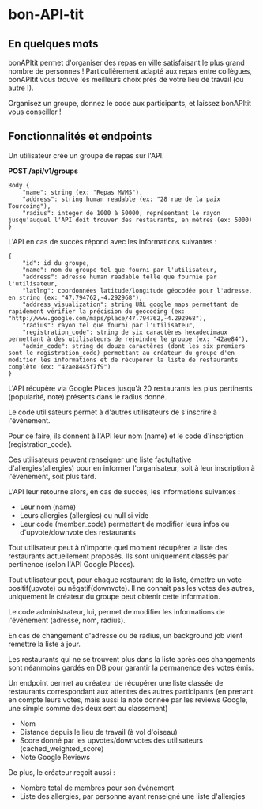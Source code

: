 # bon-API-tit

## En quelques mots

bonAPItit permet d'organiser des repas en ville satisfaisant le plus grand nombre de personnes ! Particulièrement adapté aux repas entre collègues, bonAPItit vous trouve les meilleurs choix près de votre lieu de travail (ou autre !). 

Organisez un groupe, donnez le code aux participants, et laissez bonAPItit vous conseiller !


## Fonctionnalités et endpoints

Un utilisateur créé un groupe de repas sur l'API.

**POST /api/v1/groups**
```
Body {
    "name": string (ex: "Repas MVMS"), 
    "address": string human readable (ex: "28 rue de la paix Tourcoing"), 
    "radius": integer de 1000 à 50000, représentant le rayon jusqu'auquel l'API doit trouver des restaurants, en mètres (ex: 5000)
}
```

L'API en cas de succès répond avec les informations suivantes :
```
{
    "id": id du groupe,
    "name": nom du groupe tel que fourni par l'utilisateur,
    "address": adresse human readable telle que fournie par l'utilisateur,
    "latlng": coordonnées latitude/longitude géocodée pour l'adresse, en string (ex: "47.794762,-4.292968"),
    "address_visualization": string URL google maps permettant de rapidement vérifier la précision du geocoding (ex: "http://www.google.com/maps/place/47.794762,-4.292968"),
    "radius": rayon tel que fourni par l'utilisateur,
    "registration_code": string de six caractères hexadecimaux permettant à des utilisateurs de rejoindre le groupe (ex: "42ae84"),
    "admin_code": string de douze caractères (dont les six premiers sont le registration_code) permettant au créateur du groupe d'en modifier les informations et de récupérer la liste de restaurants complète (ex: "42ae8445f7f9")
}
```
L'API récupère via Google Places jusqu'à 20 restaurants les plus pertinents (popularité, note) présents dans le radius donné.

Le code utilisateurs permet à d'autres utilisateurs de s'inscrire à l'événement.

Pour ce faire, ils donnent à l'API leur nom (name) et le code d'inscription (registration_code).

Ces utilisateurs peuvent renseigner une liste factultative d'allergies(allergies) pour en informer l'organisateur, soit à leur inscription à l'évenement, soit plus tard.

L'API leur retourne alors, en cas de succès, les informations suivantes :
+ Leur nom (name)
+ Leurs allergies (allergies) ou null si vide
+ Leur code (member_code) permettant de modifier leurs infos ou d'upvote/downvote des restaurants


Tout utilisateur peut à n'importe quel moment récupérer la liste des restaurants actuellement proposés. Ils sont uniquement classés par pertinence (selon l'API Google Places).

Tout utilisateur peut, pour chaque restaurant de la liste, émettre un vote positif(upvote) ou négatif(downvote). Il ne connait pas les votes des autres, uniquement le créateur du groupe peut obtenir cette information. 

Le code administrateur, lui, permet de modifier les informations de l'événement (adresse, nom, radius).

En cas de changement d'adresse ou de radius, un background job vient remettre la liste à jour.

Les restaurants qui ne se trouvent plus dans la liste après ces changements sont néanmoins gardés en DB pour garantir la permanence des votes émis.

Un endpoint permet au créateur de récupérer une liste classée de restaurants correspondant aux attentes des autres participants (en prenant en compte leurs votes, mais aussi la note donnée par les reviews Google, une simple somme des deux sert au classement)

+ Nom
+ Distance depuis le lieu de travail (à vol d'oiseau)
+ Score donné par les upvotes/downvotes des utilisateurs (cached_weighted_score)
+ Note Google Reviews

De plus, le créateur reçoit aussi :
+ Nombre total de membres pour son événement
+ Liste des allergies, par personne ayant renseigné une liste d'allergies
